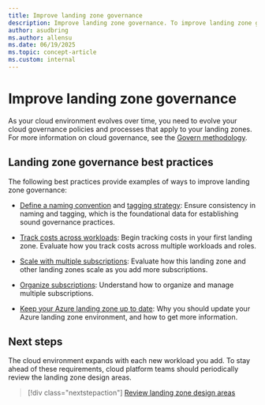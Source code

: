 ```yaml
---
title: Improve landing zone governance
description: Improve landing zone governance. To improve landing zone governance, discover a list of landing zone best practices and examples.
author: asudbring
ms.author: allensu
ms.date: 06/19/2025
ms.topic: concept-article
ms.custom: internal
---
```


# Improve landing zone governance

As your cloud environment evolves over time, you need to evolve your cloud governance policies and processes that apply to your landing zones. For more information on cloud governance, see the [Govern methodology](../../govern/index.md).

## Landing zone governance best practices

The following best practices provide examples of ways to improve landing zone governance:

- [Define a naming convention](/azure/cloud-adoption-framework/ready/azure-best-practices/resource-naming) and [tagging strategy](/azure/cloud-adoption-framework/ready/azure-best-practices/resource-tagging): Ensure consistency in naming and tagging, which is the foundational data for establishing sound governance practices.

- [Track costs across workloads](../azure-best-practices/track-costs.md): Begin tracking costs in your first landing zone. Evaluate how you track costs across multiple workloads and roles.

- [Scale with multiple subscriptions](../azure-best-practices/scale-subscriptions.md): Evaluate how this landing zone and other landing zones scale as you add more subscriptions.

- [Organize subscriptions](../landing-zone/design-area/resource-org.md): Understand how to organize and manage multiple subscriptions.

- [Keep your Azure landing zone up to date](../../govern/resource-consistency/keep-azure-landing-zone-up-to-date.md): Why you should update your Azure landing zone environment, and how to get more information.

## Next steps

The cloud environment expands with each new workload you add. To stay ahead of these requirements, cloud platform teams should periodically review the landing zone design areas.

> [!div class="nextstepaction"]
> [Review landing zone design areas](../landing-zone/design-areas.md)

